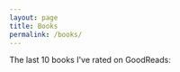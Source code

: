 ```yaml
---
layout: page
title: Books
permalink: /books/
---
```


The last 10 books I've rated on GoodReads:

<script src="https://www.goodreads.com/review/grid_widget/2435064.Recently%20Read?cover_size=medium&hide_link=&hide_title=&num_books=10&order=d&shelf=read&sort=date_added&widget_id=1545961816" type="text/javascript" charset="utf-8"></script>

